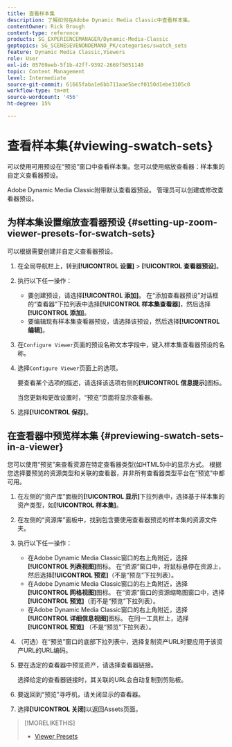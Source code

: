 ```yaml
---
title: 查看样本集
description: 了解如何在Adobe Dynamic Media Classic中查看样本集。
contentOwner: Rick Brough
content-type: reference
products: SG_EXPERIENCEMANAGER/Dynamic-Media-Classic
geptopics: SG_SCENESEVENONDEMAND_PK/categories/swatch_sets
feature: Dynamic Media Classic,Viewers
role: User
exl-id: 05769eeb-5f1b-42ff-9392-2669f5051140
topic: Content Management
level: Intermediate
source-git-commit: 61665faba1e6bb711aae5becf0150d1ebe3105c0
workflow-type: tm+mt
source-wordcount: '456'
ht-degree: 15%

---
```


# 查看样本集{#viewing-swatch-sets}

可以使用可用预设在“预览”窗口中查看样本集。您可以使用缩放查看器：样本集的自定义查看器预设。

Adobe Dynamic Media Classic附带默认查看器预设。 管理员可以创建或修改查看器预设。

## 为样本集设置缩放查看器预设 {#setting-up-zoom-viewer-presets-for-swatch-sets}

可以根据需要创建并自定义查看器预设。

1. 在全局导航栏上，转到&#x200B;**[!UICONTROL 设置]** > **[!UICONTROL 查看器预设]**。
1. 执行以下任一操作：

   * 要创建预设，请选择&#x200B;**[!UICONTROL 添加]**。 在“添加查看器预设”对话框的“查看器”下拉列表中选择&#x200B;**[!UICONTROL 样本集查看器]**，然后选择&#x200B;**[!UICONTROL 添加]**。
   * 要编辑现有样本集查看器预设，请选择该预设，然后选择&#x200B;**[!UICONTROL 编辑]**。

1. 在`Configure Viewer`页面的预设名称文本字段中，键入样本集查看器预设的名称。
1. 选择`Configure Viewer`页面上的选项。

   要查看某个选项的描述，请选择该选项右侧的&#x200B;**[!UICONTROL 信息提示]**&#x200B;图标。

   当您更新和更改设置时，“预览”页面将显示查看器。

1. 选择&#x200B;**[!UICONTROL 保存]**。

## 在查看器中预览样本集 {#previewing-swatch-sets-in-a-viewer}

您可以使用“预览”来查看资源在特定查看器类型(如HTML5)中的显示方式。 根据您选择要预览的资源类型和关联的查看器，并非所有查看器类型平台在“预览”中都可用。

1. 在左侧的“资产库”面板的&#x200B;**[!UICONTROL 显示]**&#x200B;下拉列表中，选择基于样本集的资产类型，如&#x200B;**[!UICONTROL 样本集]**。
1. 在左侧的“资源库”面板中，找到包含要使用查看器预览的样本集的资源文件夹。
1. 执行以下任一操作：

   * 在Adobe Dynamic Media Classic窗口的右上角附近，选择&#x200B;**[!UICONTROL 列表视图]**&#x200B;图标。 在“资源”窗口中，将鼠标悬停在资源上，然后选择&#x200B;**[!UICONTROL 预览]**（不是“预览”下拉列表）。
   * 在Adobe Dynamic Media Classic窗口的右上角附近，选择&#x200B;**[!UICONTROL 网格视图]**&#x200B;图标。 在“资源”窗口的资源缩略图窗口中，选择&#x200B;**[!UICONTROL 预览]**（而不是“预览”下拉列表）。
   * 在Adobe Dynamic Media Classic窗口的右上角附近，选择&#x200B;**[!UICONTROL 详细信息视图]**&#x200B;图标。 在同一工具栏上，选择&#x200B;**[!UICONTROL 预览]** （不是“预览”下拉列表）。

1. （可选）在“预览”窗口的底部下拉列表中，选择复制资产URL时要应用于该资产URL的URL编码。
1. 要在选定的查看器中预览资产，请选择查看器链接。

   选择给定的查看器链接时，其关联的URL会自动复制到剪贴板。

1. 要返回到“预览”寻呼机，请关闭显示的查看器。
1. 选择&#x200B;**[!UICONTROL 关闭]**&#x200B;以返回Assets页面。

>[!MORELIKETHIS]
>
>* [Viewer Presets](application-setup.md#viewer_presets)
